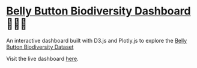 # [Belly Button Biodiversity Dashboard](https://scottgall.github.io/plotly-dashboard/) 🦠🧫🔬
An interactive dashboard built with D3.js and Plotly.js to explore the [Belly Button Biodiversity Dataset](http://robdunnlab.com/projects/belly-button-biodiversity/)

Visit the live dashboard [here](https://scottgall.github.io/plotly-dashboard/).